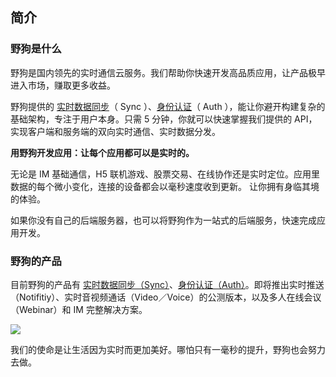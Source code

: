 简介
---
### 野狗是什么

野狗是国内领先的实时通信云服务。我们帮助你快速开发高品质应用，让产品极早进入市场，赚取更多收益。

野狗提供的 [实时数据同步](/overview/sync/introduction.html)（ Sync ）、[身份认证](/overview/auth/introduction.html)（ Auth ），能让你避开构建复杂的基础架构，专注于用户本身。只需 5 分钟，你就可以快速掌握我们提供的 API，实现客户端和服务端的双向实时通信、实时数据分发。


**用野狗开发应用：让每个应用都可以是实时的。**

无论是 IM 基础通信，H5 联机游戏、股票交易、在线协作还是实时定位。应用里数据的每个微小变化，连接的设备都会以毫秒速度收到更新。 让你拥有身临其境的体验。

如果你没有自己的后端服务器，也可以将野狗作为一站式的后端服务，快速完成应用开发。


### 野狗的产品

目前野狗的产品有 [实时数据同步（Sync）](/overview/sync/introduction.html)、[身份认证（Auth）](/overview/auth/introduction.html)。即将推出实时推送（Notifitiy）、实时音视频通话（Video／Voice）的公测版本，以及多人在线会议（Webinar）和 IM 完整解决方案。

![](http://ocpo37x5v.bkt.clouddn.com/2016-08-31-%E5%B1%8F%E5%B9%95%E5%BF%AB%E7%85%A7%202016-08-31%20%E4%B8%8B%E5%8D%8812.30.24.png)


我们的使命是让生活因为实时而更加美好。哪怕只有一毫秒的提升，野狗也会努力去做。

